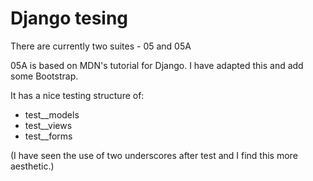 # Django tesing

There are currently two suites - 05 and 05A

05A is based on MDN's tutorial for Django. I have adapted this and add some Bootstrap.

It has a nice testing structure of:
- test__models
- test__views
- test__forms

(I have seen the use of two underscores after test and I find this more aesthetic.)